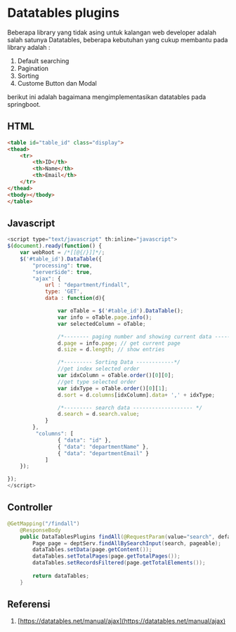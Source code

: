 # Datatables plugins

Beberapa library yang tidak asing untuk kalangan web developer adalah salah satunya Datatables, beberapa kebutuhan yang cukup membantu pada library adalah :

1. Default searching
2. Pagination
3. Sorting
4. Custome Button dan Modal

berikut ini adalah bagaimana mengimplementasikan datatables pada springboot.

## HTML

```html
<table id="table_id" class="display">
<thead>
    <tr>
        <th>ID</th>
        <th>Name</th>
        <th>Email</th>
    </tr>
</thead>
<tbody></tbody>
</table>
```

## Javascript

```js
<script type="text/javascript" th:inline="javascript">
$(document).ready(function() {
    var webRoot = /*[[@{/}]]*/;
    $('#table_id').DataTable({
        "processing": true,
        "serverSide": true,
        "ajax": {
            url : "department/findall",
            type: 'GET',
            data : function(d){

                var oTable = $('#table_id').DataTable();
                var info = oTable.page.info();
                var selectedColumn = oTable;

                /*-------- paging number and showing current data ----------- */
                d.page = info.page; // get current page
                d.size = d.length; // show entries

                /*--------- Sorting Data ------------*/
                //get index selected order
                var idxColumn = oTable.order()[0][0];
                //get type selected order
                var idxType = oTable.order()[0][1];
                d.sort = d.columns[idxColumn].data+ ',' + idxType;

                /*--------- search data ------------------- */
                d.search = d.search.value;
            }
        },
         "columns": [
                { "data": "id" },
                { "data": "departmentName" },
                { "data": "departmentEmail" }
            ]
    });

}); 
</script>
```

## Controller

```java
@GetMapping("/findall")
	@ResponseBody
	public DataTablesPlugins findAll(@RequestParam(value="search", defaultValue="", required=false) String search, Pageable pageable){
		Page page = deptServ.findAllBySearchInput(search, pageable);
		dataTables.setData(page.getContent());
		dataTables.setTotalPages(page.getTotalPages());
		dataTables.setRecordsFiltered(page.getTotalElements());
		
		return dataTables;
	}
```

## Referensi

1. [https://datatables.net/manual/ajax](https://datatables.net/manual/ajax)



